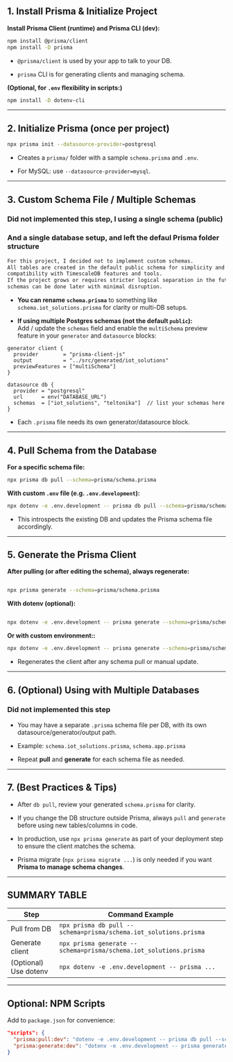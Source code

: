 
## 1. **Install Prisma & Initialize Project**

**Install Prisma Client (runtime) and Prisma CLI (dev):**

```bash
npm install @prisma/client
npm install -D prisma
```

- `@prisma/client` is used by your app to talk to your DB.
    
- `prisma` CLI is for generating clients and managing schema.
    

**(Optional, for `.env` flexibility in scripts:)**

```bash
npm install -D dotenv-cli
```


---

## 2. **Initialize Prisma (once per project)**

```bash
npx prisma init --datasource-provider=postgresql
```

- Creates a `prisma/` folder with a sample `schema.prisma` and `.env`.
    
- For MySQL: use `--datasource-provider=mysql`.


---

## 3. **Custom Schema File / Multiple Schemas**
### Did not implemented this step, I using a single schema (public)
### And a single database setup, and left the defaul Prisma folder structure
```txt
For this project, I decided not to implement custom schemas.
All tables are created in the default public schema for simplicity and to ensure maximum
compatibility with TimescaleDB features and tools.
If the project grows or requires stricter logical separation in the future, migrating tables to separate 
schemas can be done later with minimal disruption.
```

- **You can rename `schema.prisma`** to something like `schema.iot_solutions.prisma` for clarity or multi-DB setups.
    
- **If using multiple Postgres schemas (not the default `public`):**  
    Add / update the `schemas` field and enable the `multiSchema` preview feature in your `generator` and `datasource` blocks:

```prisma
generator client {
  provider        = "prisma-client-js"
  output          = "../src/generated/iot_solutions"
  previewFeatures = ["multiSchema"]
}

datasource db {
  provider = "postgresql"
  url      = env("DATABASE_URL")
  schemas  = ["iot_solutions", "teltonika"]  // list your schemas here
}
```

- Each `.prisma` file needs its own generator/datasource block.
    

---


## 4. **Pull Schema from the Database**

**For a specific schema file:**

```bash
npx prisma db pull --schema=prisma/schema.prisma
```

**With custom `.env` file (e.g. `.env.development`):**

```bash
npx dotenv -e .env.development -- prisma db pull --schema=prisma/schema.prisma

```

* This introspects the existing DB and updates the Prisma schema file accordingly.

---

## 5. **Generate the Prisma Client**

**After pulling (or after editing the schema), always regenerate:**

```bash

npx prisma generate --schema=prisma/schema.prisma

```

**With dotenv (optional):**

```bash

npx dotenv -e .env.development -- prisma generate --schema=prisma/schema.prisma

```

**Or with custom environment::**


```bash
npx dotenv -e .env.development -- prisma generate --schema=prisma/schema.prisma
```

* Regenerates the client after any schema pull or manual update.

---

## 6. **(Optional) Using with Multiple Databases**
### Did not implemented this step

- You may have a separate `.prisma` schema file per DB, with its own datasource/generator/output path.
    
- Example: `schema.iot_solutions.prisma`, `schema.app.prisma`
    
- Repeat **pull** and **generate** for each schema file as needed.
    

---

## 7. **(Best Practices & Tips)**

- After `db pull`, review your generated `schema.prisma` for clarity.
    
- If you change the DB structure outside Prisma, always `pull` and `generate` before using new tables/columns in code.
    
- In production, use `npx prisma generate` as part of your deployment step to ensure the client matches the schema.
    
- Prisma migrate (`npx prisma migrate ...`) is only needed if you want **Prisma to manage schema changes**.

---


## **SUMMARY TABLE**

|Step|Command Example|
|---|---|
|Pull from DB|`npx prisma db pull --schema=prisma/schema.iot_solutions.prisma`|
|Generate client|`npx prisma generate --schema=prisma/schema.iot_solutions.prisma`|
|(Optional) Use dotenv|`npx dotenv -e .env.development -- prisma ...`|

---

## Optional: NPM Scripts

Add to `package.json` for convenience:

```json
"scripts": {
  "prisma:pull:dev": "dotenv -e .env.development -- prisma db pull --schema=prisma/schema.prisma",
  "prisma:generate:dev": "dotenv -e .env.development -- prisma generate --schema=prisma/schema.prisma"
}

```